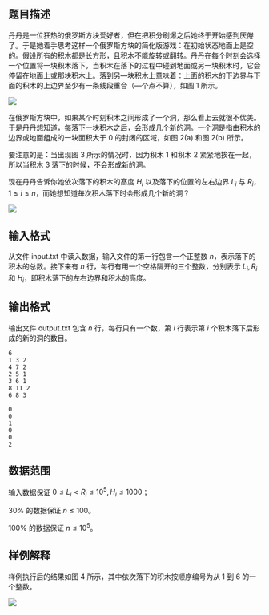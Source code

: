 ## 题目描述

丹丹是一位狂热的俄罗斯方块爱好者，但在把积分刷爆之后她终于开始感到厌倦了。于是她着手思考这样一个俄罗斯方块的简化版游戏：在初始状态地面上是空的。假设所有的积木都是长方形，且积木不能旋转或翻转。丹丹在每个时刻会选择一个位置将一块积木落下，当积木在落下的过程中碰到地面或另一块积木时，它会停留在地面上或那块积木上。落到另—块积木上意味着：上面的积木的下边界与下面的积木的上边界至少有一条线段重合（―个点不算），如图 1 所示。

![](file://pic1.png)

在俄罗斯方块中，如果某个时刻积木之间形成了一个洞，那么看上去就很不优美。于是丹丹想知道，每落下一块积木之后，会形成几个新的洞。一个洞是指由积木的边界或地面组成的一块面积大于 $0$ 的封闭的区域，如图 2(a) 和图 2(b) 所示。

要注意的是：当出现图 3 所示的情况时，因为积木 $1$ 和积木 $2$ 紧紧地挨在一起，所以当积木 $3$ 落下的时候，不会形成新的洞。

现在丹丹告诉你她依次落下的积木的髙度 $H_i$ 以及落下的位置的左右边界 $L_i$ 与 $R_i$，$1 \leq i \leq n$，而她想知道毎次积木落下时会形成几个新的洞？

![](file://pic2.png)

## 输入格式

从文件 input.txt 中读入数据，输入文件的第一行包含一个正整数 $n$，表示落下的积木的总数。接下来有 $n$ 行，每行有用一个空格隔开的三个整数，分别表示 $L_i,R_i$ 和 $H_i$，即积木落下的左右边界和积木的高度。

## 输出格式

输出文件 output.txt 包含 $n$ 行，每行只有一个数，第 $i$ 行表示第 $i$ 个积木落下后形成的新的洞的数目。

```input1
6
1 3 2
4 7 2
2 5 1
3 6 1
8 11 2
6 8 3
```

```output1
0
0
1
0
0
2
```

## 数据范围

输入数据保证 $0 \leq L_i < R_i \leq 10^5, H_i \leq 1000$；

$30\%$ 的数据保证 $n \leq 100$。

$100\%$ 的数据保证 $n \leq 10^5$。

## 样例解释

样例执行后的结果如图 4 所示，其中依次落下的积木按顺序编号为从 1 到 6 的一个整数。

![](file://pic3.png)